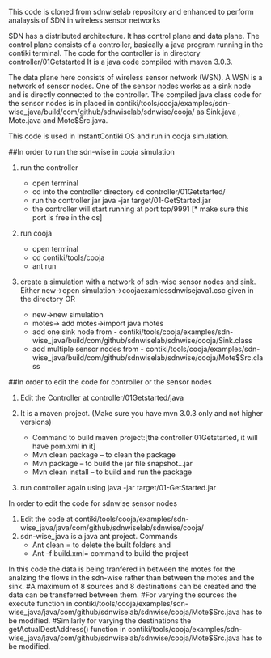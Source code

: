 This code is cloned from sdnwiselab repository and enhanced to perform analaysis of SDN in wireless sensor networks

SDN has a distributed architecture. It has control plane and data plane. The control plane consists of a controller, 
basically a java program running in the contiki terminal. 
The code for the controller is in directory controller/01Getstarted
It is a java code compiled with maven 3.0.3. 

The data plane here consists of wireless sensor network (WSN). A WSN is a network of sensor nodes. 
One of the sensor nodes works as a sink node and is directly connected to the controller.
The compiled java class code for the sensor nodes is in placed in contiki/tools/cooja/examples/sdn-wise_java/build/com/github/sdnwiselab/sdnwise/cooja/ as Sink.java , Mote.java and Mote$Src.java.

This code is used in InstantContiki OS and run in cooja simulation. 

##In order to run the sdn-wise in cooja simulation
1. run the controller
	- open terminal
	- cd into the controller directory
	cd controller/01Getstarted/
	- run the controller jar
	java -jar target/01-GetStarted.jar
	- the controller will start running at port tcp/9991 [* make sure this port is free in the os]

2. run cooja
	- open terminal
	- cd contiki/tools/cooja
	- ant run

3. create a simulation with a network of sdn-wise sensor nodes and sink.
Either new->open simulation->coojaexamlessdnwisejava1.csc given in the directory
OR
	- new->new simulation
	- motes-> add motes->import java motes
	- add one sink node from - contiki/tools/cooja/examples/sdn-wise_java/build/com/github/sdnwiselab/sdnwise/cooja/Sink.class
	- add multiple sensor nodes from - contiki/tools/cooja/examples/sdn-wise_java/build/com/github/sdnwiselab/sdnwise/cooja/Mote$Src.class
	
	
##In order to edit the code for controller or the sensor nodes
1. Edit the Controller at controller/01Getstarted/java	
2. It is a maven project. (Make sure you have mvn 3.0.3 only and not higher versions)
	- Command to build maven project:[the controller 01Getstarted, it will have pom.xml in it]
	- Mvn clean package – to clean the package
	- Mvn package – to build the jar file snapshot…jar
	- Mvn clean install – to build and run the package

3. run controller again using
java -jar target/01-GetStarted.jar	
	


In order to edit the code for sdnwise sensor nodes
1. Edit the code at contiki/tools/cooja/examples/sdn-wise_java/java/com/github/sdnwiselab/sdnwise/cooja/
2. sdn-wise_java is a java ant project. Commands
	- Ant clean = to delete the built folders and
	- Ant -f build.xml= command to build the project

In this code the data is being tranfered in between the motes for the analzing the flows in the sdn-wise rather than between the motes and the sink.
#A maximum of 8 sources and 8 destinations can be created and the data can be transferred between them.
#For varying the sources the execute function in contiki/tools/cooja/examples/sdn-wise_java/java/com/github/sdnwiselab/sdnwise/cooja/Mote$Src.java has to be modified.
#Similarly for varying the destinations the getActualDestAddress() function in contiki/tools/cooja/examples/sdn-wise_java/java/com/github/sdnwiselab/sdnwise/cooja/Mote$Src.java has to be modified.
